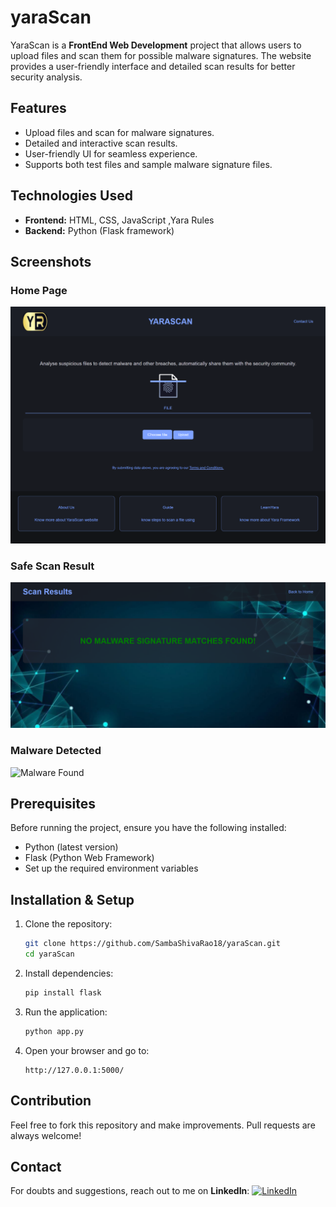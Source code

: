 # yaraScan

YaraScan is a **FrontEnd Web Development** project that allows users to upload files and scan them for possible malware signatures. The website provides a user-friendly interface and detailed scan results for better security analysis.

## Features
- Upload files and scan for malware signatures.
- Detailed and interactive scan results.
- User-friendly UI for seamless experience.
- Supports both test files and sample malware signature files.

## Technologies Used
- **Frontend:** HTML, CSS, JavaScript ,Yara Rules
- **Backend:** Python (Flask framework)

## Screenshots
### Home Page
![Home Page](./yarascan/screenshots/1.png)

### Safe Scan Result
![Safe Result](./yarascan/screenshots/8.png)

### Malware Detected
![Malware Found](./yarascan/screenshots/7(1).png)

## Prerequisites
Before running the project, ensure you have the following installed:
- Python (latest version)
- Flask (Python Web Framework)
- Set up the required environment variables

## Installation & Setup
1. Clone the repository:
   ```bash
   git clone https://github.com/SambaShivaRao18/yaraScan.git
   cd yaraScan
   ```
2. Install dependencies:
   ```bash
   pip install flask
   ```
3. Run the application:
   ```bash
   python app.py
   ```
4. Open your browser and go to:
   ```
   http://127.0.0.1:5000/
   ```

## Contribution
Feel free to fork this repository and make improvements. Pull requests are always welcome!

## Contact
For doubts and suggestions, reach out to me on **LinkedIn**:
[![LinkedIn](https://img.shields.io/badge/LinkedIn-Samba%20Shiva%20Kalneni-blue?style=flat-square&logo=linkedin)](https://www.linkedin.com/in/samba-shiva-kalneni-9a1813329/)
